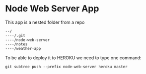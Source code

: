 # Node Web Server App

This app is a nested folder from a repo

```
--/
----/.git
----/node-web-server
----/notes
----/weather-app
```
To be able to deploy it to HEROKU we need to type one command:

`git subtree push --prefix node-web-server heroku master`